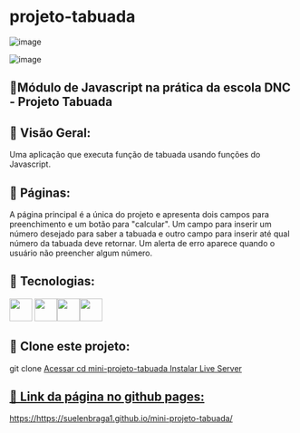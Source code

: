 # projeto-tabuada
![image](https://github.com/suelenbraga1/mini-projeto-tabuada/assets/140122120/aa2b32f2-25d4-4a5b-b809-68a2775ba661)

![image](https://github.com/suelenbraga1/mini-projeto-tabuada/assets/140122120/7c6d08a2-e0eb-41c1-96e6-8d2529a945f4)

## 📄Módulo de Javascript na prática da escola DNC - Projeto Tabuada

## 🏁 Visão Geral:

Uma aplicação que executa função de tabuada usando funções do Javascript.

## 📁 Páginas:

A página principal é a única do projeto e apresenta dois campos para preenchimento e um botão para "calcular".
Um campo para inserir um número desejado para saber a tabuada e outro campo para inserir até qual número da tabuada deve retornar.
Um alerta de erro aparece quando o usuário não preencher algum número.

## 🚀 Tecnologias:

<img src="https://cdn.jsdelivr.net/gh/devicons/devicon@latest/icons/html5/html5-plain.svg" width="40" height="40"/> <img src="https://cdn.jsdelivr.net/gh/devicons/devicon@latest/icons/css3/css3-plain.svg" width="40" height="40"/><img src="https://cdn.jsdelivr.net/gh/devicons/devicon@latest/icons/javascript/javascript-original.svg" width="40" height="40"/><img src="https://cdn.jsdelivr.net/gh/devicons/devicon@latest/icons/figma/figma-original.svg" width="40" height="40"/>

## 👯 Clone este projeto:
 
git clone 
<a href="https://github.com/suelenbraga1/mini-projeto-tabuada.git">
Acessar
cd mini-projeto-tabuada
Instalar Live Server
<a href="https://www.npmjs.com/package/live-server">

## 👾 Link da página no github pages:
https://https://suelenbraga1.github.io/mini-projeto-tabuada/


